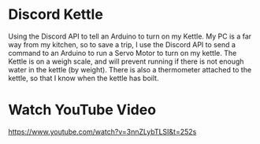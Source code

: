 # Discord Kettle
Using the Discord API to tell an Arduino to turn on my Kettle.
My PC is a far way from my kitchen, so to save a trip, I use the Discord API to send a command to an Arduino to run a Servo Motor to turn on my kettle.
The Kettle is on a weigh scale, and will prevent running if there is not enough water in the kettle (by weight).
There is also a thermometer attached to the kettle, so that I know when the kettle has boilt.

# Watch YouTube Video
https://www.youtube.com/watch?v=3nnZLybTLSI&t=252s
